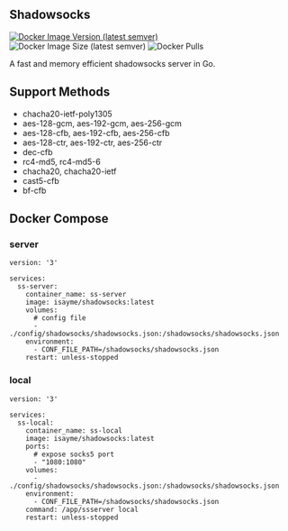 ## Shadowsocks

[![Docker Image Version (latest semver)](https://img.shields.io/docker/v/isayme/shadowsocks?sort=semver&style=flat-square)](https://hub.docker.com/r/isayme/shadowsocks)
![Docker Image Size (latest semver)](https://img.shields.io/docker/image-size/isayme/shadowsocks?sort=semver&style=flat-square)
![Docker Pulls](https://img.shields.io/docker/pulls/isayme/shadowsocks?style=flat-square)

A fast and memory efficient shadowsocks server in Go.

## Support Methods

- chacha20-ietf-poly1305
- aes-128-gcm, aes-192-gcm, aes-256-gcm
- aes-128-cfb, aes-192-cfb, aes-256-cfb
- aes-128-ctr, aes-192-ctr, aes-256-ctr
- dec-cfb
- rc4-md5, rc4-md5-6
- chacha20, chacha20-ietf
- cast5-cfb
- bf-cfb

## Docker Compose

### server
```
version: '3'

services:
  ss-server:
    container_name: ss-server
    image: isayme/shadowsocks:latest
    volumes:
      # config file
      - ./config/shadowsocks/shadowsocks.json:/shadowsocks/shadowsocks.json
    environment:
      - CONF_FILE_PATH=/shadowsocks/shadowsocks.json
    restart: unless-stopped
```

### local
```
version: '3'

services:
  ss-local:
    container_name: ss-local
    image: isayme/shadowsocks:latest
    ports:
      # expose socks5 port
      - "1080:1080"
    volumes:
      - ./config/shadowsocks/shadowsocks.json:/shadowsocks/shadowsocks.json
    environment:
      - CONF_FILE_PATH=/shadowsocks/shadowsocks.json
    command: /app/ssserver local
    restart: unless-stopped
```
